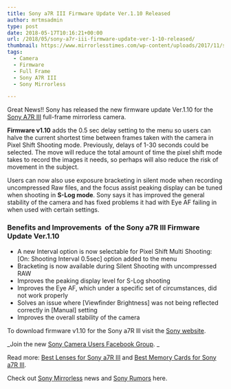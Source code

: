 ```yaml
---
title: Sony a7R III Firmware Update Ver.1.10 Released
author: mrtmsadmin
type: post
date: 2018-05-17T10:16:21+00:00
url: /2018/05/sony-a7r-iii-firmware-update-ver-1-10-released/
thumbnail: https://www.mirrorlesstimes.com/wp-content/uploads/2017/11/sony-a7r-iii-star-eater.jpg
tags:
  - Camera
  - Firmware
  - Full Frame
  - Sony A7R III
  - Sony Mirrorless

---
```

Great News!! Sony has released the new firmware update Ver.1.10 for the <a href="https://www.mirrorlesstimes.com/tags/sony-a7r-iii/" target="_blank" rel="noopener">Sony A7R III</a> full-frame mirrorless camera.

**Firmware v1.10** adds the 0.5 sec delay setting to the menu so users can halve the current shortest time between frames taken with the camera in Pixel Shift Shooting mode. Previously, delays of 1-30 seconds could be selected. The move will reduce the total amount of time the pixel shift mode takes to record the images it needs, so perhaps will also reduce the risk of movement in the subject.

Users can now also use exposure bracketing in silent mode when recording uncompressed Raw files, and the focus assist peaking display can be tuned when shooting in **S-Log mode**. Sony says it has improved the general stability of the camera and has fixed problems it had with Eye AF failing in when used with certain settings.<!--more-->

### Benefits and Improvements  of the Sony a7R III Firmware Update Ver.1.10

  * A new Interval option is now selectable for Pixel Shift Multi Shooting: [On: Shooting Interval 0.5sec] option added to the menu
  * Bracketing is now available during Silent Shooting with uncompressed RAW
  * Improves the peaking display level for S-Log shooting
  * Improves the Eye AF, which under a specific set of circumstances, did not work properly
  * Solves an issue where [Viewfinder Brightness] was not being reflected correctly in [Manual] setting
  * Improves the overall stability of the camera

To download firmware v1.10 for the Sony a7R lll visit the <a href="https://esupport.sony.com/US/p/swu-download.pl?mdl=ILCE7RM3&upd_id=11472&os_group_id=29" target="_blank" rel="noopener">Sony website</a>.

_Join the new <a href="https://www.facebook.com/groups/1637646316495210/" target="_blank" rel="nofollow noopener noreferrer">Sony Camera Users Facebook Group</a>. _

Read more: <a href="https://www.mirrorlesstimes.com/2017/11/best-lenses-sony-a7r-iii/" target="_blank" rel="noopener" data-wpel-link="internal">Best Lenses for Sony a7R III</a> and <a href="https://www.dailycameranews.com/2017/11/best-memory-cards-sony-a7r-iii/" target="_blank" rel="noopener" data-wpel-link="internal">Best Memory Cards for Sony a7R III</a>.

Check out <a href="https://www.mirrorlesstimes.com/tags/sony-mirrorless/" target="_blank" rel="noopener">Sony Mirrorless</a> news and <a href="https://www.dailycameranews.com/tag/sony-rumors/" target="_blank" rel="noopener">Sony Rumors</a> here.